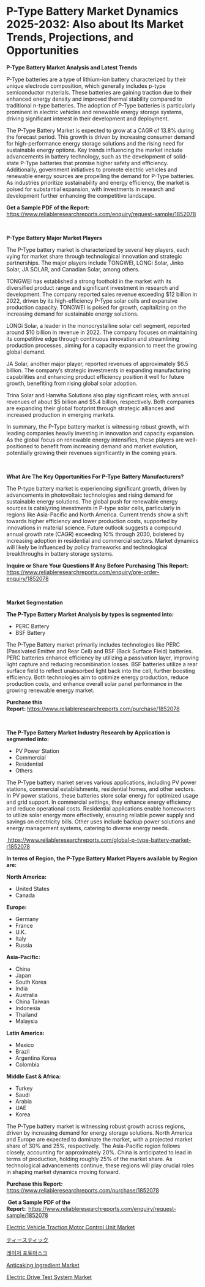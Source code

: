 <p><h1>P-Type Battery Market Dynamics 2025-2032: Also about Its Market Trends, Projections, and Opportunities</h1></p><p><strong>P-Type Battery Market Analysis and Latest Trends</strong></p>
<p><p>P-Type batteries are a type of lithium-ion battery characterized by their unique electrode composition, which generally includes p-type semiconductor materials. These batteries are gaining traction due to their enhanced energy density and improved thermal stability compared to traditional n-type batteries. The adoption of P-Type batteries is particularly prominent in electric vehicles and renewable energy storage systems, driving significant interest in their development and deployment.</p><p>The P-Type Battery Market is expected to grow at a CAGR of 13.8% during the forecast period. This growth is driven by increasing consumer demand for high-performance energy storage solutions and the rising need for sustainable energy options. Key trends influencing the market include advancements in battery technology, such as the development of solid-state P-Type batteries that promise higher safety and efficiency. Additionally, government initiatives to promote electric vehicles and renewable energy sources are propelling the demand for P-Type batteries. As industries prioritize sustainability and energy efficiency, the market is poised for substantial expansion, with investments in research and development further enhancing the competitive landscape.</p></p>
<p><strong>Get a Sample PDF of the Report:&nbsp;</strong> <a href="https://www.reliableresearchreports.com/enquiry/request-sample/1852078?utm_campaign=38&utm_medium=2&utm_source=Github&utm_content=ia&utm_term=27032025&utm_id=p-type-battery">https://www.reliableresearchreports.com/enquiry/request-sample/1852078</a></p>
<p>&nbsp;</p>
<p><strong>P-Type Battery Major Market Players</strong></p>
<p><p>The P-Type battery market is characterized by several key players, each vying for market share through technological innovation and strategic partnerships. The major players include TONGWEI, LONGi Solar, Jinko Solar, JA SOLAR, and Canadian Solar, among others. </p><p>TONGWEI has established a strong foothold in the market with its diversified product range and significant investment in research and development. The company reported sales revenue exceeding $12 billion in 2022, driven by its high-efficiency P-Type solar cells and expansive production capacity. TONGWEI is poised for growth, capitalizing on the increasing demand for sustainable energy solutions.</p><p>LONGi Solar, a leader in the monocrystalline solar cell segment, reported around $10 billion in revenue in 2022. The company focuses on maintaining its competitive edge through continuous innovation and streamlining production processes, aiming for a capacity expansion to meet the growing global demand.</p><p>JA Solar, another major player, reported revenues of approximately $6.5 billion. The company’s strategic investments in expanding manufacturing capabilities and enhancing product efficiency position it well for future growth, benefiting from rising global solar adoption.</p><p>Trina Solar and Hanwha Solutions also play significant roles, with annual revenues of about $5 billion and $5.4 billion, respectively. Both companies are expanding their global footprint through strategic alliances and increased production in emerging markets.</p><p>In summary, the P-Type battery market is witnessing robust growth, with leading companies heavily investing in innovation and capacity expansion. As the global focus on renewable energy intensifies, these players are well-positioned to benefit from increasing demand and market evolution, potentially growing their revenues significantly in the coming years.</p></p>
<p>&nbsp;</p>
<p><strong>What Are The Key Opportunities For P-Type Battery Manufacturers?</strong></p>
<p><p>The P-type battery market is experiencing significant growth, driven by advancements in photovoltaic technologies and rising demand for sustainable energy solutions. The global push for renewable energy sources is catalyzing investments in P-type solar cells, particularly in regions like Asia-Pacific and North America. Current trends show a shift towards higher efficiency and lower production costs, supported by innovations in material science. Future outlook suggests a compound annual growth rate (CAGR) exceeding 10% through 2030, bolstered by increasing adoption in residential and commercial sectors. Market dynamics will likely be influenced by policy frameworks and technological breakthroughs in battery storage systems.</p></p>
<p><strong>Inquire or Share Your Questions If Any Before Purchasing This Report:</strong> <a href="https://www.reliableresearchreports.com/enquiry/pre-order-enquiry/1852078?utm_campaign=38&utm_medium=2&utm_source=Github&utm_content=ia&utm_term=27032025&utm_id=p-type-battery">https://www.reliableresearchreports.com/enquiry/pre-order-enquiry/1852078</a></p>
<p>&nbsp;</p>
<p><strong>Market Segmentation</strong></p>
<p><strong>The P-Type Battery Market Analysis by types is segmented into:</strong></p>
<p><ul><li>PERC Battery</li><li>BSF Battery</li></ul></p>
<p><p>The P-Type Battery market primarily includes technologies like PERC (Passivated Emitter and Rear Cell) and BSF (Back Surface Field) batteries. PERC batteries enhance efficiency by utilizing a passivation layer, improving light capture and reducing recombination losses. BSF batteries utilize a rear surface field to reflect unabsorbed light back into the cell, further boosting efficiency. Both technologies aim to optimize energy production, reduce production costs, and enhance overall solar panel performance in the growing renewable energy market.</p></p>
<p><strong>Purchase this Report:&nbsp;</strong><a href="https://www.reliableresearchreports.com/purchase/1852078?utm_campaign=38&utm_medium=2&utm_source=Github&utm_content=ia&utm_term=27032025&utm_id=p-type-battery">https://www.reliableresearchreports.com/purchase/1852078</a></p>
<p>&nbsp;</p>
<p><strong>The P-Type Battery Market Industry Research by Application is segmented into:</strong></p>
<p><ul><li>PV Power Station</li><li>Commercial</li><li>Residential</li><li>Others</li></ul></p>
<p><p>The P-Type battery market serves various applications, including PV power stations, commercial establishments, residential homes, and other sectors. In PV power stations, these batteries store solar energy for optimized usage and grid support. In commercial settings, they enhance energy efficiency and reduce operational costs. Residential applications enable homeowners to utilize solar energy more effectively, ensuring reliable power supply and savings on electricity bills. Other uses include backup power solutions and energy management systems, catering to diverse energy needs.</p></p>
<p><a href="https://www.reliableresearchreports.com/global-p-type-battery-market-r1852078?utm_campaign=38&utm_medium=2&utm_source=Github&utm_content=ia&utm_term=27032025&utm_id=p-type-battery">&nbsp;https://www.reliableresearchreports.com/global-p-type-battery-market-r1852078</a></p>
<p><strong>In terms of Region, the P-Type Battery Market Players available by Region are:</strong></p>
<p>
    <p> <strong> North America: </strong>
        <ul>
            <li>United States</li>
            <li>Canada</li>
        </ul>
        </p> 
    <p> <strong> Europe: </strong>
        <ul>
            <li>Germany</li>
            <li>France</li>
            <li>U.K.</li>
            <li>Italy</li>
            <li>Russia</li>
        </ul>
        </p> 
    <p> <strong> Asia-Pacific: </strong>
        <ul>
            <li>China</li>
            <li>Japan</li>
            <li>South Korea</li>
            <li>India</li>
            <li>Australia</li>
            <li>China Taiwan</li>
            <li>Indonesia</li>
            <li>Thailand</li>
            <li>Malaysia</li>
        </ul>
        </p> 
    <p> <strong> Latin America: </strong>
        <ul>
            <li>Mexico</li>
            <li>Brazil</li>
            <li>Argentina Korea</li>
            <li>Colombia</li>
        </ul>
        </p> 
    <p> <strong> Middle East & Africa: </strong>
        <ul>
            <li>Turkey</li>
            <li>Saudi</li>
            <li>Arabia</li>
            <li>UAE</li>
            <li>Korea</li>
        </ul>
    </p>
    </p>
<p><p>The P-Type battery market is witnessing robust growth across regions, driven by increasing demand for energy storage solutions. North America and Europe are expected to dominate the market, with a projected market share of 30% and 25%, respectively. The Asia-Pacific region follows closely, accounting for approximately 20%. China is anticipated to lead in terms of production, holding roughly 25% of the market share. As technological advancements continue, these regions will play crucial roles in shaping market dynamics moving forward.</p></p>
<p><strong>Purchase this Report: </strong><a href="https://www.reliableresearchreports.com/purchase/1852078?utm_campaign=38&utm_medium=2&utm_source=Github&utm_content=ia&utm_term=27032025&utm_id=p-type-battery">https://www.reliableresearchreports.com/purchase/1852078</a></p>
<p>&nbsp;<strong>Get a Sample PDF of the Report:&nbsp;&nbsp;</strong><a href="https://www.reliableresearchreports.com/enquiry/request-sample/1852078?utm_campaign=38&utm_medium=2&utm_source=Github&utm_content=ia&utm_term=27032025&utm_id=p-type-battery">https://www.reliableresearchreports.com/enquiry/request-sample/1852078</a></p>
<p><strong></strong></p>
<p><p><a href="https://github.com/decockogbaro25/Market-Research-Report-List-1/blob/main/electric-vehicle-traction-motor-control-unit-market.md?utm_campaign=38&utm_medium=2&utm_source=Github&utm_content=ia&utm_term=27032025&utm_id=p-type-battery">Electric Vehicle Traction Motor Control Unit Market</a></p><p><a href="https://github.com/mohamedbakry57/Market-Research-Report-List-7/blob/main/743703649277.md?utm_campaign=38&utm_medium=2&utm_source=Github&utm_content=ia&utm_term=27032025&utm_id=p-type-battery">ティースティック</a></p><p><a href="https://github.com/laholand/Market-Research-Report-List-7/blob/main/865934549775.md?utm_campaign=38&utm_medium=2&utm_source=Github&utm_content=ia&utm_term=27032025&utm_id=p-type-battery">레이저 포토마스크</a></p><p><a href="https://github.com/ghaligopezf5/Market-Research-Report-List-1/blob/main/anticaking-ingredient-market.md?utm_campaign=38&utm_medium=2&utm_source=Github&utm_content=ia&utm_term=27032025&utm_id=p-type-battery">Anticaking Ingredient Market</a></p><p><a href="https://github.com/drielvinki/Market-Research-Report-List-1/blob/main/electric-drive-test-system-market.md?utm_campaign=38&utm_medium=2&utm_source=Github&utm_content=ia&utm_term=27032025&utm_id=p-type-battery">Electric Drive Test System Market</a></p></p>